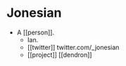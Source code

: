 # Jonesian

- A [[person]].
  - Ian. 
  - [[twitter]] twitter.com/_jonesian
  - [[project]] [[dendron]]


